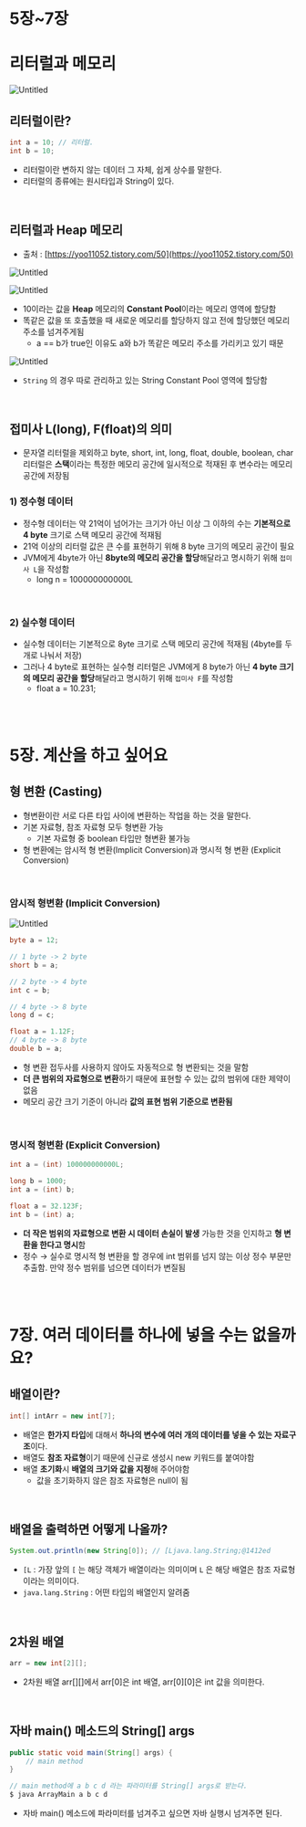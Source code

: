 # 5장~7장

# 리터럴과 메모리

![Untitled](https://s3.us-west-2.amazonaws.com/secure.notion-static.com/e7a10f55-83fb-415e-a671-a62ba61da668/Untitled.png?X-Amz-Algorithm=AWS4-HMAC-SHA256&X-Amz-Content-Sha256=UNSIGNED-PAYLOAD&X-Amz-Credential=AKIAT73L2G45EIPT3X45%2F20221210%2Fus-west-2%2Fs3%2Faws4_request&X-Amz-Date=20221210T122406Z&X-Amz-Expires=86400&X-Amz-Signature=addd874e838d477e253e6bc19687c45bc7b8d592cf627494a19f79c576c9fecd&X-Amz-SignedHeaders=host&response-content-disposition=filename%3D%22Untitled.png%22&x-id=GetObject)

## 리터럴이란?

```java
int a = 10; // 리터럴.
int b = 10;
```

- 리터럴이란 변하지 않는 데이터 그 자체, 쉽게 상수를 말한다.
- 리터럴의 종류에는 원시타입과 String이 있다.

<br>

## 리터럴과 Heap 메모리

- 출처 : [https://yoo11052.tistory.com/50](https://yoo11052.tistory.com/50)

![Untitled](https://s3.us-west-2.amazonaws.com/secure.notion-static.com/b331e6c9-e8a3-4117-b179-b739b0961f42/Untitled.png?X-Amz-Algorithm=AWS4-HMAC-SHA256&X-Amz-Content-Sha256=UNSIGNED-PAYLOAD&X-Amz-Credential=AKIAT73L2G45EIPT3X45%2F20221210%2Fus-west-2%2Fs3%2Faws4_request&X-Amz-Date=20221210T122602Z&X-Amz-Expires=86400&X-Amz-Signature=42ef7b0d6694961a6fcca57a384d89f43b0b1cc98b32a9f7517b5e50024d0c3c&X-Amz-SignedHeaders=host&response-content-disposition=filename%3D%22Untitled.png%22&x-id=GetObject)

![Untitled](https://s3.us-west-2.amazonaws.com/secure.notion-static.com/6964754d-d0b9-4e24-9366-50343fa27c30/Untitled.png?X-Amz-Algorithm=AWS4-HMAC-SHA256&X-Amz-Content-Sha256=UNSIGNED-PAYLOAD&X-Amz-Credential=AKIAT73L2G45EIPT3X45%2F20221210%2Fus-west-2%2Fs3%2Faws4_request&X-Amz-Date=20221210T122611Z&X-Amz-Expires=86400&X-Amz-Signature=26fc1fd3c6977959b9604ea57e1c41fbbdaa7f7fb6b981ab3df28489d6d2d78f&X-Amz-SignedHeaders=host&response-content-disposition=filename%3D%22Untitled.png%22&x-id=GetObject)

- 10이라는 값을 **Heap** 메모리의 **Constant Pool**이라는 메모리 영역에 할당함
- 똑같은 값을 또 호출했을 때 새로운 메모리를 할당하지 않고 전에 할당했던 메모리 주소를 넘겨주게됨
  - a == b가 true인 이유도 a와 b가 똑같은 메모리 주소를 가리키고 있기 때문

![Untitled](https://s3.us-west-2.amazonaws.com/secure.notion-static.com/a095847e-91fc-4434-a2ed-bdc14eec5bb4/Untitled.png?X-Amz-Algorithm=AWS4-HMAC-SHA256&X-Amz-Content-Sha256=UNSIGNED-PAYLOAD&X-Amz-Credential=AKIAT73L2G45EIPT3X45%2F20221210%2Fus-west-2%2Fs3%2Faws4_request&X-Amz-Date=20221210T122633Z&X-Amz-Expires=86400&X-Amz-Signature=200bbe8001f17c4bbc22b60ec49601e0c7f9430f5352b877f31150a9a436dec0&X-Amz-SignedHeaders=host&response-content-disposition=filename%3D%22Untitled.png%22&x-id=GetObject)

- `String` 의 경우 따로 관리하고 있는 String Constant Pool 영역에 할당함

<br>

## 접미사 L(long), F(float)의 의미

- 문자열 리터럴을 제외하고 byte, short, int, long, float, double, boolean, char 리터럴은 **스택**이라는 특정한 메모리 공간에 일시적으로 적재된 후 변수라는 메모리 공간에 저장됨

### 1) 정수형 데이터

- 정수형 데이터는 약 21억이 넘어가는 크기가 아닌 이상 그 이하의 수는 **기본적으로 4 byte** 크기로 스택 메모리 공간에 적재됨
- 21억 이상의 리터럴 값은 큰 수를 표현하기 위해 8 byte 크기의 메모리 공간이 필요
- JVM에게 4byte가 아닌 **8byte의 메모리 공간을 할당**해달라고 명시하기 위해 `접미사 L`을 작성함
  - long n = 100000000000L

<br>

### 2) 실수형 데이터

- 실수형 데이터는 기본적으로 8yte 크기로 스택 메모리 공간에 적재됨 (4byte를 두개로 나눠서 저장)
- 그러나 4 byte로 표현하는 실수형 리터럴은 JVM에게 8 byte가 아닌 **4 byte 크기의 메모리 공간을 할당**해달라고 명시하기 위해 `접미사 F`를 작성함
  - float a = 10.231;

<br>

<br> 

# 5장. 계산을 하고 싶어요

## 형 변환 (Casting)

- 형변환이란 서로 다른 타입 사이에 변환하는 작업을 하는 것을 말한다.
- 기본 자료형, 참조 자료형 모두 형변환 가능
  - 기본 자료형 중 boolean 타입만 형변환 불가능
- 형 변환에는 암시적 형 변환(Implicit Conversion)과 명시적 형 변환 (Explicit Conversion)

<br>

### 암시적 형변환 (Implicit Conversion)

![Untitled](https://s3.us-west-2.amazonaws.com/secure.notion-static.com/b8647f28-831a-48d1-a17d-af2b558336e9/Untitled.png?X-Amz-Algorithm=AWS4-HMAC-SHA256&X-Amz-Content-Sha256=UNSIGNED-PAYLOAD&X-Amz-Credential=AKIAT73L2G45EIPT3X45%2F20221210%2Fus-west-2%2Fs3%2Faws4_request&X-Amz-Date=20221210T122743Z&X-Amz-Expires=86400&X-Amz-Signature=f4a5a236c8ffe7852265f3ead23479c3832d59d8723a9893a2d5a257a80aad40&X-Amz-SignedHeaders=host&response-content-disposition=filename%3D%22Untitled.png%22&x-id=GetObject)

```java
byte a = 12;

// 1 byte -> 2 byte
short b = a;

// 2 byte -> 4 byte
int c = b;

// 4 byte -> 8 byte
long d = c;

float a = 1.12F;
// 4 byte -> 8 byte
double b = a;
```

- 형 변환 접두사를 사용하지 않아도 자동적으로 형 변환되는 것을 말함
- **더 큰 범위의 자료형으로 변환**하기 때문에 표현할 수 있는 값의 범위에 대한 제약이 없음
- 메모리 공간 크기 기준이 아니라 **값의 표현 범위 기준으로 변환됨**

<br>

### 명시적 형변환 (Explicit Conversion)

```java
int a = (int) 100000000000L;

long b = 1000;
int a = (int) b;

float a = 32.123F;
int b = (int) a;
```

- **더 작은 범위의 자료형으로 변환 시 데이터 손실이 발생** 가능한 것을 인지하고 **형 변환을 한다고 명시**함
- 정수 → 실수로 명시적 형 변환을 할 경우에 int 범위를 넘지 않는 이상 정수 부문만 추출함. 만약 정수 범위를 넘으면 데이터가 변질됨

<br>

<br>

# 7장. 여러 데이터를 하나에 넣을 수는 없을까요?

## 배열이란?

```java
int[] intArr = new int[7];
```

- 배열은 **한가지 타입**에 대해서 **하나의 변수에 여러 개의 데이터를 넣을 수 있는 자료구조**이다.
- 배열도 **참조 자료형**이기 때문에 신규로 생성시 new 키워드를 붙여야함
- 배열 **초기화**시 **배열의 크기와 값을 지정**해 주어야함
  - 값을 초기화하지 않은 참조 자료형은 null이 됨

<br>

## 배열을 출력하면 어떻게 나올까?

```java
System.out.println(new String[0]); // [Ljava.lang.String;@1412ed
```

- `[L` : 가장 앞의 `[` 는 해당 객체가 배열이라는 의미이며 `L` 은 해당 배열은 참조 자료형이라는 의미이다.
- `java.lang.String`  : 어떤 타입의 배열인지 알려줌

<br>

## 2차원 배열

```java
arr = new int[2][];
```

- 2차원 배열 arr[][]에서 arr[0]은 int 배열, arr[0][0]은 int 값을 의미한다.

<br>

## 자바 main() 메소드의 String[] args

```java
public static void main(String[] args) {
    // main method
}

// main method에 a b c d 라는 파라미터를 String[] args로 받는다.
$ java ArrayMain a b c d 
```

- 자바 main() 메소드에 파라미터를 넘겨주고 싶으면 자바 실행시 넘겨주면 된다.